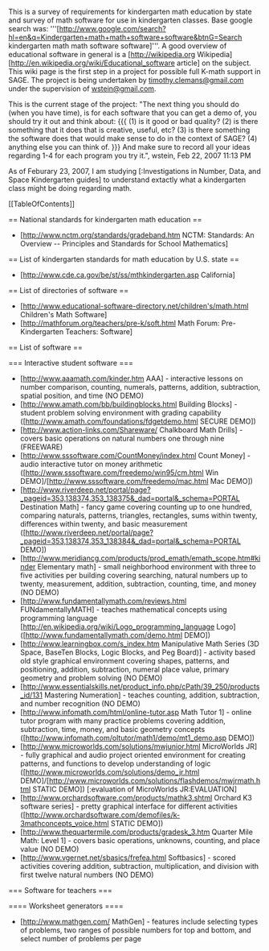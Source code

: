 This is a survey of requirements for kindergarten math education by state and survey of math software for use in kindergarten classes. Base google search was: '''[http://www.google.com/search?hl=en&q=Kindergarten+math+math+software+software&btnG=Search kindergarten math math software software]'''. A good overview of educational software in general is a [http://wikipedia.org Wikipedia] [http://en.wikipedia.org/wiki/Educational_software article] on the subject. This wiki page is the first step in a project for possible full K-math support in SAGE. The project is being undertaken by timothy.clemans@gmail.com under the supervision of wstein@gmail.com.

This is the current stage of the project:
"The next thing you should do (when you have time), is for each software
that you can get a demo of, you should try it out and think about:
{{{
 (1) is it good or bad quality?
 (2) is there something that it does that is creative, useful, etc?
 (3) is there something the software does that would make sense
     to do in the context of SAGE?
 (4) anything else you can think of.
}}}
And make sure to record all your ideas regarding 1-4 for each program
you try it.", wstein, Feb 22, 2007 11:13 PM

As of Feburary 23, 2007, I am studying [:Investigations in Number, Data, and Space Kindergarten guides] to understand extactly what a kindergarten class might be doing regarding math.

[[TableOfContents]]

== National standards for kindergarten math education ==

 * [http://www.nctm.org/standards/gradeband.htm NCTM: Standards: An Overview -- Principles and Standards for School Mathematics]

== List of kindergarten standards for math education by U.S. state ==

 * [http://www.cde.ca.gov/be/st/ss/mthkindergarten.asp California]

== List of directories of software ==

 * [http://www.educational-software-directory.net/children's/math.html Children's Math Software]
 * [http://mathforum.org/teachers/pre-k/soft.html Math Forum: Pre-Kindergarten Teachers: Software]

== List of software ==

=== Interactive student software ===

 * [http://www.aaamath.com/kinder.htm AAA] - interactive lessons on number comparison, counting, numerals, patterns, addition, subtraction, spatial position, and time (NO DEMO)
 * [http://www.amath.com/bb/buildingblocks.html Building Blocks] - student problem solving environment with grading capability ([http://www.amath.com/foundations/fdgetdemo.html SECURE DEMO])
 * [http://www.action-links.com/Shareware/ Chalkboard Math Drills] - covers basic operations on natural numbers one through nine (FREEWARE)
 * [http://www.sssoftware.com/CountMoney/index.html Count Money] - audio interactive tutor on money arithmetic ([http://www.sssoftware.com/freedemo/win95/cm.html Win DEMO]/[http://www.sssoftware.com/freedemo/mac.html Mac DEMO])
 * [http://www.riverdeep.net/portal/page?_pageid=353,138374,353_138375&_dad=portal&_schema=PORTAL Destination Math] - fancy game covering counting up to one hundred, comparing naturals, patterns, triangles, rectangles, sums within twenty, differences within twenty, and basic measurement ([http://www.riverdeep.net/portal/page?_pageid=353,138374,353_138384&_dad=portal&_schema=PORTAL DEMO])
 * [http://www.meridiancg.com/products/prod_emath/emath_scope.htm#kinder Elementary math] - small neighborhood environment with three to five activities per building covering searching, natural numbers up to twenty, measurement, addition, subtraction, counting, time, and money (NO DEMO)
 * [http://www.fundamentallymath.com/reviews.html FUNdamentallyMATH] - teaches mathematical concepts using programming language [http://en.wikipedia.org/wiki/Logo_programming_language Logo] ([http://www.fundamentallymath.com/demo.html DEMO])
 * [http://www.learningbox.com/s_index.htm Manipulative Math Series (3D Space, BaseTen Blocks, Logic Blocks, and Peg Board)] - activity based old style graphical environment covering shapes, patterns, and positioning, addition, subtraction, numeral place value, primary geometry and problem solving (NO DEMO)
 * [http://www.essentialskills.net/product_info.php/cPath/39_250/products_id/131 Mastering Numeration] - teaches counting, addition, subtraction, and number recognition (NO DEMO)
 * [http://www.infomath.com/html/online-tutor.asp Math Tutor 1] - online tutor program with many practice problems covering addition, subtraction, time, money, and basic geometry concepts ([http://www.infomath.com/oltutor/math1/demo/mt1_demo.asp DEMO])
 * [http://www.microworlds.com/solutions/mwjunior.html MicroWorlds JR] - fully graphical and audio project oriented environment for creating patterns, and functions to develop understanding of logic ([http://www.microworlds.com/solutions/demo_jr.html DEMO]/[http://www.microworlds.com/solutions/flashdemos/mwjrmath.html STATIC DEMO]) [:evaluation of MicroWorlds JR:EVALUATION]
 * [http://www.orchardsoftware.com/products/mathk3.shtml Orchard K3 software series] - pretty graphical interface for different activities ([http://www.orchardsoftware.com/demofiles/k-3mathconcepts_voice.html STATIC DEMO])
 * [http://www.thequartermile.com/products/gradesk_3.htm Quarter Mile Math: Level 1] - covers basic operations, unknowns, counting, and place value (NO DEMO)
 * [http://www.vgernet.net/sbasics/frefea.html Softbasics] - scored activities covering addition, subtraction, multiplication, and division with first twelve natural numbers (NO DEMO)

=== Software for teachers ===

==== Worksheet generators ====

 * [http://www.mathgen.com/ MathGen] - features include selecting types of problems, two ranges of possible numbers for top and bottom, and select number of problems per page 
